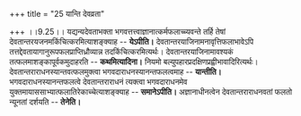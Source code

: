 +++
title = "25 यान्ति देवव्रता"

+++
।।9.25।। यद्यन्यदेवताभक्ता भगवत्तत्त्वाज्ञानात्कर्मफलाच्च्यवन्ते तर्हि
तेषां देवतान्तरयजनमकिंचित्करमित्याशङ्क्याह -- **येऽपीति।**
देवतान्तरयाजिनामनावृत्तिफलाभावेऽपि
तत्तद्देवतायागानुरूपफलप्राप्तिध्रौव्यान्न तदकिंचित्करमित्यर्थः।
देवतान्तरयाजिनामावश्यकं तत्फलमाशङ्कापूर्वकमुदाहरति -- **कथमित्यादिना।**
नियमो बल्युपहारप्रदक्षिणप्रह्वीभावादिरित्यर्थः।
देवतान्तराराधनस्यान्तवत्फलमुक्त्वा भगवदाराधनस्यानन्तफलत्वमाह --
**यान्तीति।** भगवदाराधनस्यानन्तफलत्वे देवतान्तराराधनं त्यक्त्वा
भगवदाराधनमेव युक्तमायाससाभ्यात्फलातिरेकाच्चेत्याशङ्क्याह --
**समानेऽपीति।** अज्ञानाधीनत्वेन देवतान्तराराधनवतां फलतो न्यूनतां दर्शयति
-- **तेनेति।**
